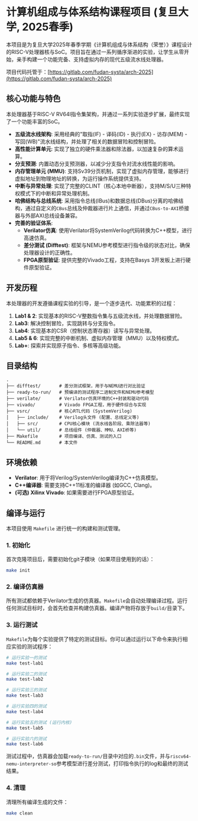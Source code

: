 # 计算机组成与体系结构课程项目 (复旦大学, 2025春季)

本项目是为复旦大学2025年春季学期《计算机组成与体系结构（荣誉）》课程设计的RISC-V处理器核与SoC。项目旨在通过一系列循序渐进的实验，让学生从零开始，亲手构建一个功能完备、支持虚拟内存的现代五级流水线处理器。

项目代码托管于：[https://gitlab.com/fudan-systa/arch-2025](https://gitlab.com/fudan-systa/arch-2025)

## 核心功能与特色

本处理器基于RISC-V RV64I指令集架构，并通过一系列实验逐步扩展，最终实现了一个功能丰富的SoC。

- **五级流水线架构**: 采用经典的"取指(IF) - 译码(ID) - 执行(EX) - 访存(MEM) - 写回(WB)"流水线结构，并处理了相关的数据冒险和控制冒险。
- **高性能计算单元**: 实现了独立的硬件乘法器和除法器，以加速复杂的算术运算。
- **分支预测**: 内置动态分支预测器，以减少分支指令对流水线性能的影响。
- **内存管理单元 (MMU)**: 支持Sv39分页机制，实现了虚拟内存管理，能够进行虚拟地址到物理地址的转换，为运行操作系统提供支持。
- **中断与异常处理**: 实现了完整的CLINT（核心本地中断器），支持M/S/U三种特权模式下的中断和异常处理机制。
- **哈佛结构与总线系统**: 采用指令总线(IBus)和数据总线(DBus)分离的哈佛结构，通过自定义的`CBus`总线及仲裁器进行片上通信，并通过`CBus-to-AXI`桥接器与外部AXI总线设备兼容。
- **完善的验证体系**:
    - **Verilator仿真**: 使用Verilator将SystemVerilog代码转换为C++模型，进行高速仿真。
    - **差分测试 (Difftest)**: 框架与NEMU参考模型进行指令级的状态对比，确保处理器设计的正确性。
    - **FPGA原型验证**: 提供完整的Vivado工程，支持在Basys 3开发板上进行硬件原型验证。

## 开发历程

本处理器的开发遵循课程实验的引导，是一个逐步迭代、功能累积的过程：
1.  **Lab1 & 2**: 实现基本的RISC-V整数指令集与五级流水线，并处理数据冒险。
2.  **Lab3**: 解决控制冒险，实现跳转与分支指令。
3.  **Lab4**: 实现基本的CSR（控制状态寄存器）读写与异常处理。
4.  **Lab5 & 6**: 实现完整的中断机制、虚拟内存管理（MMU）以及特权模式。
5.  **Lab+**: 探索并实现原子指令、多核等高级功能。

## 目录结构

```
.
├── difftest/       # 差分测试框架，用于与NEMU进行对比验证
├── ready-to-run/   # 预编译的测试程序二进制文件和NEMU参考模型
├── verilate/       # Verilator仿真环境的C++封装和驱动代码
├── vivado/         # Vivado FPGA工程，用于硬件综合与实现
├── vsrc/           # 核心RTL代码 (SystemVerilog)
│   ├── include/    # Verilog头文件 (配置、总线定义等)
│   ├── src/        # CPU核心模块 (流水线各阶段、乘除法器等)
│   └── util/       # 总线组件 (仲裁器、MMU、AXI桥等)
├── Makefile        # 项目编译、仿真、测试的入口
└── README.md       # 本文件
```

## 环境依赖

- **Verilator**: 用于将Verilog/SystemVerilog编译为C++仿真模型。
- **C++编译器**: 需要支持C++11标准的编译器 (如GCC, Clang)。
- **(可选) Xilinx Vivado**: 如果需要进行FPGA原型验证。

## 编译与运行

本项目使用 `Makefile` 进行统一的构建和测试管理。

### 1. 初始化

首次克隆项目后，需要初始化git子模块（如果项目使用到的话）：
```bash
make init
```

### 2. 编译仿真器

所有测试都依赖于Verilator生成的仿真器。`Makefile`会自动处理编译过程。运行任何测试目标时，会首先检查并构建仿真器。编译产物将存放于`build/`目录下。

### 3. 运行测试

`Makefile`为每个实验提供了特定的测试目标。你可以通过运行以下命令来执行相应实验的测试程序：

```bash
# 运行实验一的测试
make test-lab1

# 运行实验二的测试
make test-lab2

# 运行实验三的测试
make test-lab3

# 运行实验四的测试
make test-lab4

# 运行实验五的测试 (运行内核)
make test-lab5

# 运行实验六的测试
make test-lab6
```

测试过程中，仿真器会加载`ready-to-run/`目录中对应的`.bin`文件，并与`riscv64-nemu-interpreter-so`参考模型进行差分测试，打印指令执行的log和最终的测试结果。

### 4. 清理

清理所有编译生成的文件：
```bash
make clean
```